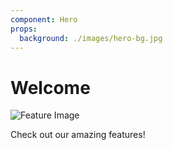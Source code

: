 ```yaml
---
component: Hero
props:
  background: ./images/hero-bg.jpg
---
```


# Welcome

![Feature Image](./images/feature.webp)

Check out our amazing features!
